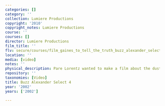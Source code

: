 ```yaml
---
categories: []
category: ''
collection: Lumiere Productions
copyright: '2010'
copyright_notes: Lumiere Productions
course: ''
courses: []
director: Lumiere Productions
film_title: ''
flv: secure/courses/film_gaines_to_tell_the_truth_buzz_alexander_select_4.flv
location: ''
media: [video]
notes: ''
physical_description: Pare Lorentz wanted to make a film about the dust bowl.
repository: ''
taxonomies: [Video]
title: Buzz Alexander Select 4
year: '2002'
years: ['2002']

---
```

